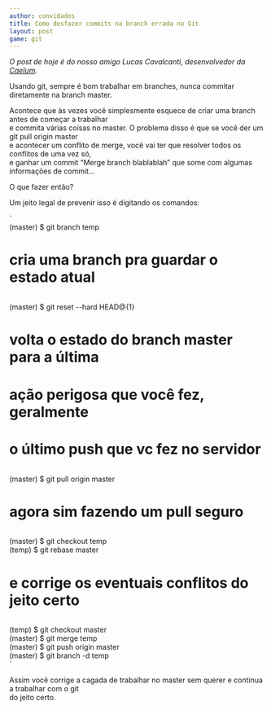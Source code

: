 ```yaml
---
author: convidados
title: Como desfazer commits na branch errada no Git
layout: post
game: git
---
```

*O post de hoje é do nosso amigo Lucas Cavalcanti, desenvolvedor da [Caelum][1].*

Usando git, sempre é bom trabalhar em branches, nunca commitar diretamente na branch master.

Acontece que às vezes você simplesmente esquece de criar uma branch antes de começar a trabalhar  
e commita várias coisas no master. O problema disso é que se você der um git pull origin master  
e acontecer um conflito de merge, você vai ter que resolver todos os conflitos de uma vez só,  
e ganhar um commit “Merge branch blablablah” que some com algumas informações de commit…

O que fazer então?

Um jeito legal de prevenir isso é digitando os comandos:

`<br />
(master) $ git branch temp<br />
# cria uma branch pra guardar o estado atual<br />
`  
`<br />
(master) $ git reset --hard HEAD@{1}<br />
# volta o estado do branch master para a última<br />
# ação perigosa que você fez, geralmente<br />
# o último push que vc fez no servidor<br />
`  
`<br />
(master) $ git pull origin master<br />
# agora sim fazendo um pull seguro<br />
`  
`<br />
(master) $ git checkout temp<br />
(temp) $ git rebase master<br />
# e corrige os eventuais conflitos do jeito certo<br />
`  
`<br />
(temp) $ git checkout master<br />
(master) $ git merge temp<br />
(master) $ git push origin master<br />
(master) $ git branch -d temp<br />
`

Assim você corrige a cagada de trabalhar no master sem querer e continua a trabalhar com o git  
do jeito certo. 














 [1]: http://www.caelum.com.br





